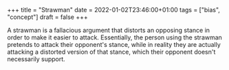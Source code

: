 +++
title = "Strawman"
date = 2022-01-02T23:46:00+01:00
tags = ["bias", "concept"]
draft = false
+++

A strawman is a fallacious argument that distorts an opposing stance in order to make it easier to attack. Essentially, the person using the strawman pretends to attack their opponent's stance, while in reality they are actually attacking a distorted version of that stance, which their opponent doesn't necessarily support.
